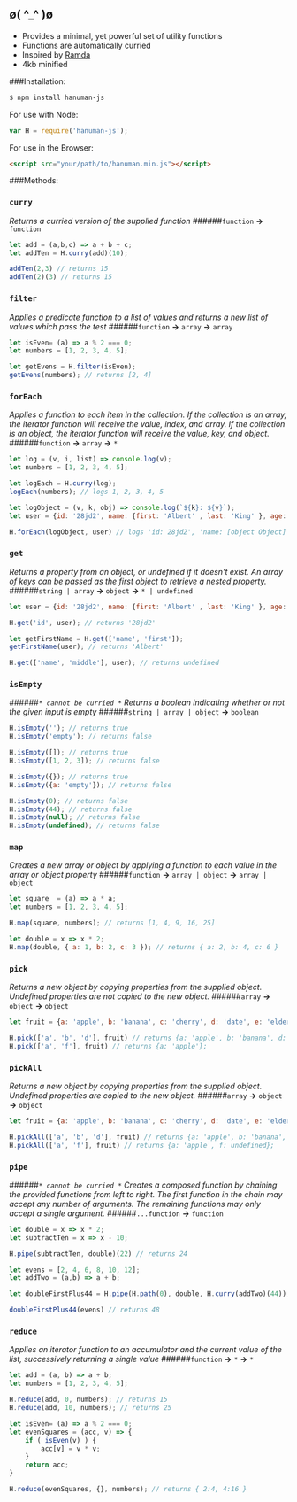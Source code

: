 ø( &#94;_&#94; )ø
-----------------

 - Provides a minimal, yet powerful set of utility functions
 - Functions are automatically curried
 - Inspired by [Ramda](http://ramdajs.com/)
 - 4kb minified


###Installation:
```bash
$ npm install hanuman-js
```

For use with Node:

```javascript
var H = require('hanuman-js');
```
For use in the Browser:
```html
<script src="your/path/to/hanuman.min.js"></script>
```

###Methods:
### `curry`

*Returns a curried version of the supplied function*
######`function`  **&rarr;**  `function`
```javascript
let add = (a,b,c) => a + b + c;
let addTen = H.curry(add)(10);

addTen(2,3) // returns 15
addTen(2)(3) // returns 15
```

### `filter`
*Applies a predicate function to a list of values and returns a new list of values which pass the test*
######`function`  **&rarr;**  `array`    **&rarr;**  `array`
```javascript
let isEven= (a) => a % 2 === 0;
let numbers = [1, 2, 3, 4, 5];

let getEvens = H.filter(isEven);
getEvens(numbers); // returns [2, 4]
```

### `forEach`

*Applies a function to each item in the collection.  If the collection is an array, the  iterator function will receive the value, index, and array.  If the collection is an object, the iterator function will receive the value, key, and object.*
######`function`  **&rarr;**  `array`    **&rarr;**  `*`
```javascript
let log = (v, i, list) => console.log(v);
let numbers = [1, 2, 3, 4, 5];

let logEach = H.curry(log);
logEach(numbers); // logs 1, 2, 3, 4, 5

let logObject = (v, k, obj) => console.log(`${k}: ${v}`);
let user = {id: '28jd2', name: {first: 'Albert' , last: 'King' }, age: 55};

H.forEach(logObject, user) // logs 'id: 28jd2', 'name: [object Object]', 'age: 55'

```
### `get`
*Returns a property from an object, or undefined if it doesn't exist.  An array of keys can be passed as the first object to retrieve a nested property.*
######`string | array`  **&rarr;**  `object`    **&rarr;**  `* | undefined`
```javascript
let user = {id: '28jd2', name: {first: 'Albert' , last: 'King' }, age: 55};

H.get('id', user); // returns '28jd2'

let getFirstName = H.get(['name', 'first']);
getFirstName(user); // returns 'Albert'

H.get(['name', 'middle'], user); // returns undefined
```

### `isEmpty`
######*`* cannot be curried *`*
*Returns a boolean indicating whether or not the given input is empty*
######`string | array | object`  **&rarr;**  `boolean` 
```javascript
H.isEmpty(''); // returns true
H.isEmpty('empty'); // returns false

H.isEmpty([]); // returns true
H.isEmpty([1, 2, 3]); // returns false

H.isEmpty({}); // returns true
H.isEmpty({a: 'empty'}); // returns false

H.isEmpty(0); // returns false
H.isEmpty(44); // returns false
H.isEmpty(null); // returns false
H.isEmpty(undefined); // returns false
```

### `map`
*Creates a new array or object by applying a function to each value in the  array or object property*
######`function`  **&rarr;**  `array | object`    **&rarr;**  `array | object`
```javascript
let square  = (a) => a * a;
let numbers = [1, 2, 3, 4, 5];

H.map(square, numbers); // returns [1, 4, 9, 16, 25]

let double = x => x * 2;
H.map(double, { a: 1, b: 2, c: 3 }); // returns { a: 2, b: 4, c: 6 }
```

### `pick`
*Returns a new object by copying properties from the supplied object.  Undefined properties are not copied to the new object.*
######`array`  **&rarr;**  `object`    **&rarr;**  `object`
```javascript
let fruit = {a: 'apple', b: 'banana', c: 'cherry', d: 'date', e: 'elderberry'};

H.pick(['a', 'b', 'd'], fruit) // returns {a: 'apple', b: 'banana', d: 'date'};
H.pick(['a', 'f'], fruit) // returns {a: 'apple'};
```
### `pickAll`
*Returns a new object by copying properties from the supplied object.  Undefined properties are copied to the new object.*
######`array`  **&rarr;**  `object`    **&rarr;**  `object`
```javascript
let fruit = {a: 'apple', b: 'banana', c: 'cherry', d: 'date', e: 'elderberry'};

H.pickAll(['a', 'b', 'd'], fruit) // returns {a: 'apple', b: 'banana', d: 'date'};
H.pickAll(['a', 'f'], fruit) // returns {a: 'apple', f: undefined};
```

### `pipe`
######*`* cannot be curried *`*
*Creates a composed function by chaining the provided functions from left to right.  The first function in the chain may accept any number of arguments.  The remaining functions may only accept a single argument.*
######`...function`  **&rarr;**  `function`
```javascript
let double = x => x * 2;
let subtractTen = x => x - 10;

H.pipe(subtractTen, double)(22) // returns 24

let evens = [2, 4, 6, 8, 10, 12];
let addTwo = (a,b) => a + b;

let doubleFirstPlus44 = H.pipe(H.path(0), double, H.curry(addTwo)(44));

doubleFirstPlus44(evens) // returns 48
```

### `reduce`
*Applies an iterator function to an accumulator and the current value of the list, successively returning a single value*
######`function`  **&rarr;**  `*`    **&rarr;**  `*`
```javascript
let add = (a, b) => a + b;
let numbers = [1, 2, 3, 4, 5];

H.reduce(add, 0, numbers); // returns 15
H.reduce(add, 10, numbers); // returns 25

let isEven= (a) => a % 2 === 0;
let evenSquares = (acc, v) => {
    if ( isEven(v) ) {
        acc[v] = v * v;
    }
    return acc;
}

H.reduce(evenSquares, {}, numbers); // returns { 2:4, 4:16 }
```